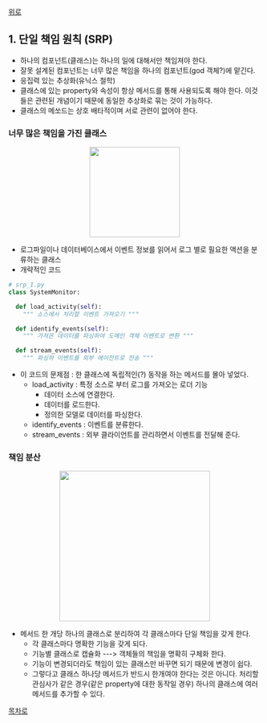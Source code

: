 [위로](./README.md)

## 1. 단일 책임 원칙 (SRP)

* 하나의 컴포넌트(클래스)는 하나의 일에 대해서만 책임져야 한다.
* 잘못 설계된 컴포넌트는 너무 많은 책임을 하나의 컴포넌트(god 객체?)에 맡긴다.
* 응집력 있는 추상화(유닉스 철학)
* 클래스에 있는 property와 속성이 항상 메서드를 통해 사용되도록 해야 한다. 이것들은 관련된 개념이기 때문에 동일한 추상화로 묶는 것이 가능하다.
* 클래스의 메쏘드는 상호 배타적이며 서로 관련이 없어야 한다.

### 너무 많은 책임을 가진 클래스

<div style="text-align:center;">
<img src="https://github.com/jongwon/python-cleancode/raw/master/ch4/images/1_srp_1.png" width="180" />
</div>

* 로그파일이나 데이터베이스에서 이벤트 정보를 읽어서 로그 별로 필요한 액션을 분류하는 클래스
* 개략적인 코드

``` python
# srp_1.py
class SystemMonitor:

  def load_activity(self):
    """ 소스에서 처리할 이벤트 가져오기 """

  def identify_events(self):
    """ 가져온 데이터를 파싱하여 도메인 객체 이벤트로 변환 """

  def stream_events(self):
    """ 파싱하 이벤트를 외부 에이전트로 전송 """
```

* 이 코드의 문제점 : 한 클래스에 독립적인(?) 동작을 하는 메서드를 몰아 넣었다.
  * load_activity : 특정 소스로 부터 로그를 가져오는 로더 기능
    * 데이터 소스에 연결한다.
    * 데이터를 로드한다.
    * 정의한 모델로 데이터를 파싱한다.
  * identify_events : 이벤트를 분류한다.
  * stream_events : 외부 클라이언트를 관리하면서 이벤트를 전달해 준다.

### 책임 분산

<div style="text-align:center;">
<img src="https://github.com/jongwon/python-cleancode/raw/master/ch4/images/1_srp_2.png" width="300"/>
</div>

* 메서드 한 개당 하나의 클래스로 분리하여 각 클래스마다 단일 책임을 갖게 한다.
  * 각 클래스마다 명확한 기능을 갖게 되다.
  * 기능별 클래스로 캡슐화 ---> 객체들의 책임을 명확히 구체화 한다.
  * 기능이 변경되더라도 책임이 있는 클래스만 바꾸면 되기 때문에 변경이 쉽다.
  * 그렇다고 클래스 하나당 메서드가 반드시 한개여야 한다는 것은 아니다. 처리할 관심사가 같은 경우(같은 property에 대한 동작일 경우) 하나의 클래스에 여러 메서드를 추가할 수 있다.

[목차로](./README.md)